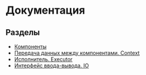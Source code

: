 # Документация


## Разделы
- [Компоненты](./components/README.md)
- [Передача данных между компонентами. Context](./context.md)
- [Исполнитель. Executor](./executor.md)
- [Интерфейс ввода-вывода. IO](./io.md)

